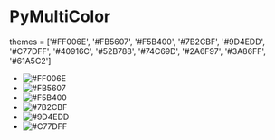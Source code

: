 # PyMultiColor
themes = ['#FF006E', '#FB5607', '#F5B400', '#7B2CBF', '#9D4EDD', '#C77DFF',
          '#40916C', '#52B788', '#74C69D', '#2A6F97', '#3A86FF', '#61A5C2']
          
- ![#FF006E](https://via.placeholder.com/15/FF006E/000000?text=+)
- ![#FB5607](https://via.placeholder.com/15/FB5607/000000?text=+)
- ![#F5B400](https://via.placeholder.com/15/F5B400/000000?text=+)
- ![#7B2CBF](https://via.placeholder.com/15/7B2CBF/000000?text=+)
- ![#9D4EDD](https://via.placeholder.com/15/9D4EDD/000000?text=+)
- ![#C77DFF](https://via.placeholder.com/15/C77DFF/000000?text=+)

